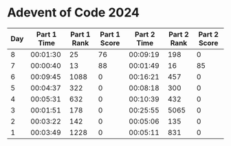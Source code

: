 # Adevent of Code 2024
| Day | Part 1 Time | Part 1 Rank | Part 1 Score | Part 2 Time | Part 2 Rank | Part 2 Score |
|-----|-------------|-------------|--------------|-------------|-------------|--------------|
|  8  | 00:01:30    | 25          | 76           | 00:09:19   | 198         | 0            |
|  7  | 00:00:40    | 13          | 88           | 00:01:49   | 16          | 85           |
|  6  | 00:09:45    | 1088        | 0            | 00:16:21   | 457         | 0            |
|  5  | 00:04:37    | 322         | 0            | 00:08:18    | 300         | 0            |
|  4  | 00:05:31    | 632         | 0            | 00:10:39    | 432         | 0            |
|  3  | 00:01:51    | 178         | 0            | 00:25:55    | 5065        | 0            |
|  2  | 00:03:22    | 142         | 0            | 00:05:06    | 135         | 0            |
|  1  | 00:03:49    | 1228        | 0            | 00:05:11    | 831         | 0            |